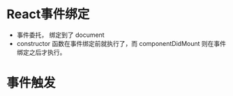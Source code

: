 <!--
 * @Author: your name
 * @Date: 2020-08-27 22:49:18
 * @LastEditTime: 2020-09-06 15:27:42
 * @LastEditors: your name
 * @Description: In User Settings Edit
 * @FilePath: /Learning/框架:库.../JS/Dom事件/react-Dom.md
-->
# React事件绑定
- 事件委托， 绑定到了 document
- constructor 函数在事件绑定前就执行了，而 componentDidMount 则在事件绑定之后才执行。

# 事件触发
